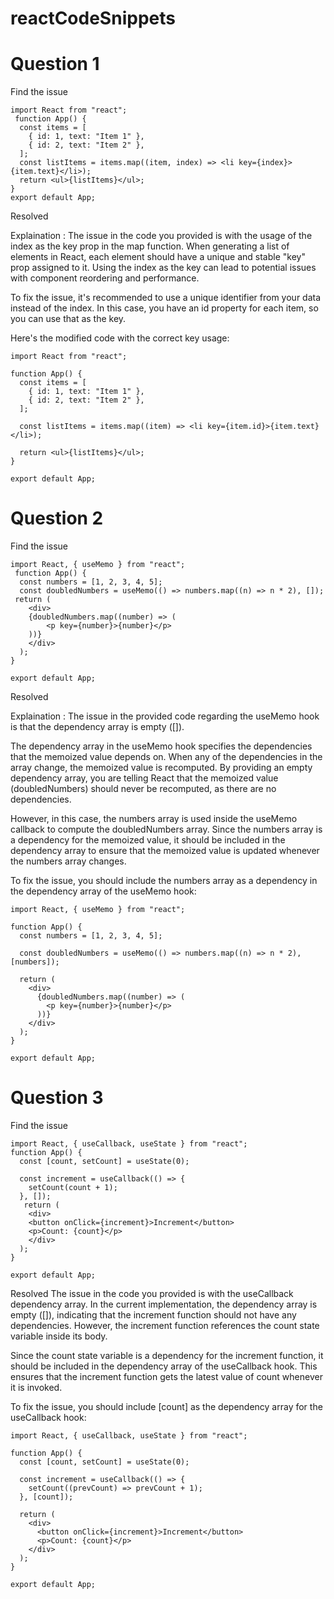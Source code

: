 # reactCodeSnippets

# Question 1
Find the issue
```
import React from "react";
 function App() {
  const items = [
	{ id: 1, text: "Item 1" },
	{ id: 2, text: "Item 2" },
  ];
  const listItems = items.map((item, index) => <li key={index}>{item.text}</li>);
  return <ul>{listItems}</ul>;
}
export default App;
```
Resolved

Explaination : The issue in the code you provided is with the usage of the index as the key prop in the map function. When generating a list of elements in React, each element should have a unique and stable "key" prop assigned to it. Using the index as the key can lead to potential issues with component reordering and performance.

To fix the issue, it's recommended to use a unique identifier from your data instead of the index. In this case, you have an id property for each item, so you can use that as the key.

Here's the modified code with the correct key usage:
```
import React from "react";

function App() {
  const items = [
    { id: 1, text: "Item 1" },
    { id: 2, text: "Item 2" },
  ];

  const listItems = items.map((item) => <li key={item.id}>{item.text}</li>);

  return <ul>{listItems}</ul>;
}

export default App;
```


# Question 2
Find the issue
```
import React, { useMemo } from "react";
 function App() {
  const numbers = [1, 2, 3, 4, 5];
  const doubledNumbers = useMemo(() => numbers.map((n) => n * 2), []);
 return (
	<div>
  	{doubledNumbers.map((number) => (
    	<p key={number}>{number}</p>
  	))}
	</div>
  );
}
 
export default App;
```
Resolved

Explaination : The issue in the provided code regarding the useMemo hook is that the dependency array is empty ([]).

The dependency array in the useMemo hook specifies the dependencies that the memoized value depends on. When any of the dependencies in the array change, the memoized value is recomputed. By providing an empty dependency array, you are telling React that the memoized value (doubledNumbers) should never be recomputed, as there are no dependencies.

However, in this case, the numbers array is used inside the useMemo callback to compute the doubledNumbers array. Since the numbers array is a dependency for the memoized value, it should be included in the dependency array to ensure that the memoized value is updated whenever the numbers array changes.

To fix the issue, you should include the numbers array as a dependency in the dependency array of the useMemo hook:
```
import React, { useMemo } from "react";

function App() {
  const numbers = [1, 2, 3, 4, 5];

  const doubledNumbers = useMemo(() => numbers.map((n) => n * 2), [numbers]);

  return (
    <div>
      {doubledNumbers.map((number) => (
        <p key={number}>{number}</p>
      ))}
    </div>
  );
}

export default App;

```



# Question 3
Find the issue
```
import React, { useCallback, useState } from "react";
function App() {
  const [count, setCount] = useState(0);
 
  const increment = useCallback(() => {
	setCount(count + 1);
  }, []);
   return (
	<div>
  	<button onClick={increment}>Increment</button>
  	<p>Count: {count}</p>
	</div>
  );
}
 
export default App;
```
Resolved
The issue in the code you provided is with the useCallback dependency array. In the current implementation, the dependency array is empty ([]), indicating that the increment function should not have any dependencies. However, the increment function references the count state variable inside its body.

Since the count state variable is a dependency for the increment function, it should be included in the dependency array of the useCallback hook. This ensures that the increment function gets the latest value of count whenever it is invoked.

To fix the issue, you should include [count] as the dependency array for the useCallback hook:
```
import React, { useCallback, useState } from "react";

function App() {
  const [count, setCount] = useState(0);

  const increment = useCallback(() => {
    setCount((prevCount) => prevCount + 1);
  }, [count]);

  return (
    <div>
      <button onClick={increment}>Increment</button>
      <p>Count: {count}</p>
    </div>
  );
}

export default App;

```

